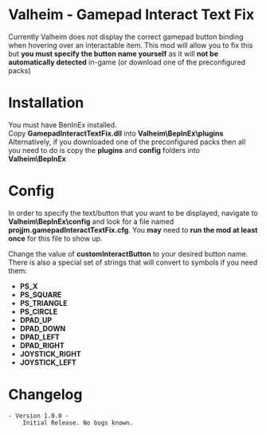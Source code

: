 # Valheim - Gamepad Interact Text Fix
Currently Valheim does not display the correct gamepad button binding when hovering over an interactable item.
This mod will allow you to fix this but **you must specify the button name yourself** as it will **not be automatically detected** in-game (or download one of the preconfigured packs)

# Installation
You must have BenInEx installed.\
Copy **GamepadInteractTextFix.dll** into **Valheim\BepInEx\plugins**\
Alternatively, if you downloaded one of the preconfigured packs then all you need to do is copy the **plugins** and **config** folders into **Valheim\BepInEx**

# Config
In order to specify the text/button that you want to be displayed, navigate to **Valheim\BepInEx\config** and look for a file named **projjm.gamepadInteractTextFix.cfg**.
You **may** need to **run the mod at least once** for this file to show up.

Change the value of **customInteractButton** to your desired button name.
There is also a special set of strings that will convert to symbols if you need them:
 * **PS_X**
 * **PS_SQUARE**
 * **PS_TRIANGLE**
 * **PS_CIRCLE**
 * **DPAD_UP**
 * **DPAD_DOWN**
 * **DPAD_LEFT**
 * **DPAD_RIGHT**
 * **JOYSTICK_RIGHT**
 * **JOYSTICK_LEFT**
 
# Changelog
    - Version 1.0.0 -
        Initial Release. No bugs known.
